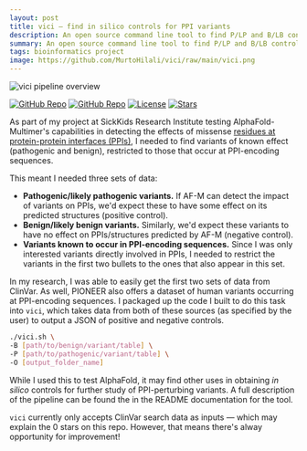 ```yaml
---
layout: post
title: vici — find in silico controls for PPI variants
description: An open source command line tool to find P/LP and B/LB controls to test AF-M using PIONEER.
summary: An open source command line tool to find P/LP and B/LB controls to test AF-M using PIONEER.
tags: bioinformatics project
image: https://github.com/MurtoHilali/vici/raw/main/vici.png
---
```


![vici pipeline overview](https://github.com/MurtoHilali/vici/raw/main/vici.png)

[![GitHub Repo](https://img.shields.io/badge/GitHub-View%20Repository-blue?style=round-square&logo=github)](https://github.com/MurtoHilali/vici/tree/main)
[![GitHub Repo](https://img.shields.io/github/last-commit/MurtoHilali/vici)](https://github.com/MurtoHilali/vici/tree/main)
[![License](https://img.shields.io/github/license/MurtoHilali/vici)](https://github.com/MurtoHilali/vici/blob/main/LICENSE)
[![Stars](https://img.shields.io/github/stars/MurtoHilali/vici?style=social)](https://github.com/MurtoHilali/vici/stargazers)

As part of my project at SickKids Research Institute testing AlphaFold-Multimer's capabilities in detecting the effects of missense [residues at protein-protein interfaces (PPIs)](https://murto.co/nature-publication/), I needed to find variants of known effect (pathogenic and benign), restricted to those that occur at PPI-encoding sequences.

This meant I needed three sets of data:
- **Pathogenic/likely pathogenic variants.** If AF-M can detect the impact of variants on PPIs, we'd expect these to have some effect on its predicted structures (positive control).
- **Benign/likely benign variants.** Similarly, we'd expect these variants to have no effect on PPIs/structures predicted by AF-M (negative control).
- **Variants known to occur in PPI-encoding sequences.** Since I was only interested variants directly involved in PPIs, I needed to restrict the variants in the first two bullets to the ones that also appear in this set.

In my research, I was able to easily get the first two sets of data from ClinVar. As well, PIONEER also offers a dataset of human variants occurring at PPI-encoding sequences. I packaged up the code I built to do this task into `vici`, which takes data from both of these sources (as specified by the user) to output a JSON of positive and negative controls.

```bash
./vici.sh \
-B [path/to/benign/variant/table] \
-P [path/to/pathogenic/variant/table] \
-O [output_folder_name]
```

While I used this to test AlphaFold, it may find other uses in obtaining *in silico* controls for further study of PPI-perturbing variants. A full description of the pipeline can be found the in the README documentation for the tool.

`vici` currently only accepts ClinVar search data as inputs — which may explain the 0 stars on this repo. However, that means there's alway opportunity for improvement!